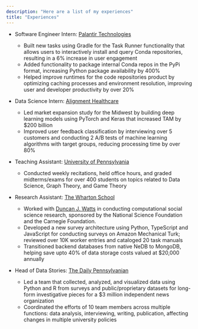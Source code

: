 ```yaml
---
description: "Here are a list of my experiences"
title: "Experiences"
---
```


- Software Engineer Intern: [Palantir Technologies](https://www.palantir.com/)
    - Built new tasks using Gradle for the Task Runner functionality that allows users to interactively install and query Conda repositories, resulting in a 6% increase in user engagement
    - Added functionality to package internal Conda repos in the PyPi format, increasing Python package availability by 400%
    - Helped improve runtimes for the code repositories product by optimizing caching processes and environment resolution, improving user and developer productivity by over 20%

- Data Science Intern: [Alignment Healthcare](https://www.alignmenthealth.com/)
    - Led market expansion study for the Midwest by building deep learning models using PyTorch and Keras that increased TAM by $200 billion
    - Improved user feedback classification by interviewing over 5 customers and conducting 2 A/B tests of machine learning algorithms with target groups, reducing processing time by over 80%

- Teaching Assistant: [University of Pennsylvania](https://www.seas.upenn.edu/)
    - Conducted weekly recitations, held office hours, and graded midterms/exams for over 400 students on topics related to Data Science, Graph Theory, and Game Theory

- Research Assistant: [The Wharton School](https://css.seas.upenn.edu/)
    - Worked with [Duncan J. Watts](https://en.wikipedia.org/wiki/Duncan_J._Watts) in conducting computational social science research, sponsored by the National Science Foundation and the Carnegie Foundation.
    - Developed a new survey architecture using Python, TypeScript and JavaScript for conducting surveys on Amazon Mechanical Turk; reviewed over 10K worker entries and cataloged 20 task manuals
    - Transitioned backend databases from native NeDB to MongoDB, helping save upto 40% of data storage costs valued at $20,000 annually
    
- Head of Data Stories: [The Daily Pennsylvanian](https://www.thedp.com/)
    - Led a team that collected, analyzed, and visualized data using Python and R from surveys and public/proprietary datasets for long-form investigative pieces for a $3 million independent news organization
    - Coordinated the efforts of 10 team members across multiple functions: data analysis, interviewing, writing, publication, affecting changes in multiple university policies